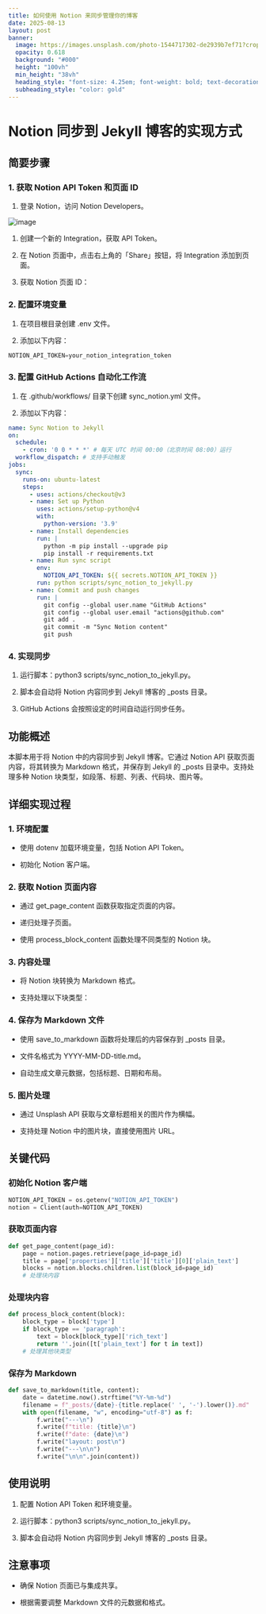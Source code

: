 ```yaml
---
title: 如何使用 Notion 来同步管理你的博客
date: 2025-08-13
layout: post
banner:
  image: https://images.unsplash.com/photo-1544717302-de2939b7ef71?crop=entropy&cs=tinysrgb&fit=max&fm=jpg&ixid=M3w2OTIwMzJ8MHwxfHJhbmRvbXx8fHx8fHx8fDE3NTUwODA3MjB8&ixlib=rb-4.1.0&q=80&w=1080
  opacity: 0.618
  background: "#000"
  height: "100vh"
  min_height: "38vh"
  heading_style: "font-size: 4.25em; font-weight: bold; text-decoration: underline"
  subheading_style: "color: gold"
---
```


# Notion 同步到 Jekyll 博客的实现方式

## 简要步骤

### 1. 获取 Notion API Token 和页面 ID

1. 登录 Notion，访问 Notion Developers。

![image](https://prod-files-secure.s3.us-west-2.amazonaws.com/a7a0cc5a-89b9-4cda-8686-1fba0ca52f40/d19c1afe-dea5-4312-9333-786b0ba83054/image.png?X-Amz-Algorithm=AWS4-HMAC-SHA256&X-Amz-Content-Sha256=UNSIGNED-PAYLOAD&X-Amz-Credential=ASIAZI2LB46655UCKHJB%2F20250813%2Fus-west-2%2Fs3%2Faws4_request&X-Amz-Date=20250813T102519Z&X-Amz-Expires=3600&X-Amz-Security-Token=IQoJb3JpZ2luX2VjEOL%2F%2F%2F%2F%2F%2F%2F%2F%2F%2FwEaCXVzLXdlc3QtMiJGMEQCIC7tdDdNdV4zJsluWkvqh7stQ7Je4uR51JvhXhwQcA%2BkAiAh7h5sUxFK62r3VGeMl44i4%2BVnzVLYJSxbvwuLnwo4Eyr%2FAwgrEAAaDDYzNzQyMzE4MzgwNSIM37gPMSTSVsd9C1yAKtwD0zf7tpo56sDqxOvG2X4IUp7dctm%2F37YWG4jQEq9uB7YgG68oS0dfzWUDp2qPa3w3KIk0oujA7yXtTmSU3nrnmbOr67yGuaEhBqM%2FsjLntoKFBBQhUD7lDrjCNFUIczLuPZi2PRzNBn3UVZy2UjgSFYlD8fGLuMuMgTlJP8XlaIgQwEx1CE9JyiKy9C4rmazYEec1fHDS%2BZ9qG2CKUhO%2BH9J%2FRbyTG0Bh13RMeOVJbMeLmtqD2Bp%2FacvB3OTAbH1EkHMQWQKMbRmFbQHVRRETk3NnoDGmsY1S2fS01H6ycJEQPHIfgpCFZ%2BEvPYJvxrmpKN3m0iX3e88%2BLzo5mujVHZffTVHiaLKT7RgertgdFJRh8HV%2FcInyuZd3Kw6qBVo9p2Ryyte7paitREiru9xAu29vjRIY%2BmQSLbsVXaTaX1xZUCdOgbu1QJltcXfeinFrjXagiXWVO2ZqhsXtfopBwYseSwXWzp%2BQcksOKxOAEzgdDGXRDF%2F%2Bx4gMXKtLNPfzxwc1HUJbxeQxM1jyVTMgmwcs6NBDTXv3Qcf3pHgoIJiMQ2wEsAx80kRMRfzMLzx7Pmz3811C6D7h73cMNYCkoMsyXL55F2oorIEXCIQ%2FFnTLJzuFcc3f%2FiUr8AAw2sbxxAY6pgE5Wi%2FffN2dcEm7%2BssfgTGHrU6VqnLpBaS%2Fc6CyyEw3VRBDaVfc43WVs%2FkFYLdOvmJEsF3uoYKQcHIPNkDmmK3KFAJYd5jdsOQCWb2d2w1CPo%2BnDZwYG3uLrijT%2FWGdFKsoLZo8%2BVECcogVM41bq9w6CegxDmhS1TJF5T14xmzG4WIpCYZdiZQOW8iYpXk2%2BzzUTZWdGlR2CE6krrklBFrb4Kz%2Bpzmh&X-Amz-Signature=8784cd4a6ee1d9b6d3e176bc9aeb6d5b49b8411890a40244e890b4334510dcfa&X-Amz-SignedHeaders=host&x-amz-checksum-mode=ENABLED&x-id=GetObject)

1. 创建一个新的 Integration，获取 API Token。

1. 在 Notion 页面中，点击右上角的「Share」按钮，将 Integration 添加到页面。

1. 获取 Notion 页面 ID：


### 2. 配置环境变量

1. 在项目根目录创建 .env 文件。

1. 添加以下内容：

```javascript
NOTION_API_TOKEN=your_notion_integration_token
```

### 3. 配置 GitHub Actions 自动化工作流

1. 在 .github/workflows/ 目录下创建 sync_notion.yml 文件。

1. 添加以下内容：

```yaml
name: Sync Notion to Jekyll
on:
  schedule:
    - cron: '0 0 * * *' # 每天 UTC 时间 00:00（北京时间 08:00）运行
  workflow_dispatch: # 支持手动触发
jobs:
  sync:
    runs-on: ubuntu-latest
    steps:
      - uses: actions/checkout@v3
      - name: Set up Python
        uses: actions/setup-python@v4
        with:
          python-version: '3.9'
      - name: Install dependencies
        run: |
          python -m pip install --upgrade pip
          pip install -r requirements.txt
      - name: Run sync script
        env:
          NOTION_API_TOKEN: ${{ secrets.NOTION_API_TOKEN }}
        run: python scripts/sync_notion_to_jekyll.py
      - name: Commit and push changes
        run: |
          git config --global user.name "GitHub Actions"
          git config --global user.email "actions@github.com"
          git add .
          git commit -m "Sync Notion content"
          git push
```

### 4. 实现同步

1. 运行脚本：python3 scripts/sync_notion_to_jekyll.py。

1. 脚本会自动将 Notion 内容同步到 Jekyll 博客的 _posts 目录。

1. GitHub Actions 会按照设定的时间自动运行同步任务。

## 功能概述

本脚本用于将 Notion 中的内容同步到 Jekyll 博客。它通过 Notion API 获取页面内容，将其转换为 Markdown 格式，并保存到 Jekyll 的 _posts 目录中。支持处理多种 Notion 块类型，如段落、标题、列表、代码块、图片等。

## 详细实现过程

### 1. 环境配置

- 使用 dotenv 加载环境变量，包括 Notion API Token。

- 初始化 Notion 客户端。

### 2. 获取 Notion 页面内容

- 通过 get_page_content 函数获取指定页面的内容。

- 递归处理子页面。

- 使用 process_block_content 函数处理不同类型的 Notion 块。

### 3. 内容处理

- 将 Notion 块转换为 Markdown 格式。

- 支持处理以下块类型：


### 4. 保存为 Markdown 文件

- 使用 save_to_markdown 函数将处理后的内容保存到 _posts 目录。

- 文件名格式为 YYYY-MM-DD-title.md。

- 自动生成文章元数据，包括标题、日期和布局。

### 5. 图片处理

- 通过 Unsplash API 获取与文章标题相关的图片作为横幅。

- 支持处理 Notion 中的图片块，直接使用图片 URL。

## 关键代码

### 初始化 Notion 客户端

```python
NOTION_API_TOKEN = os.getenv("NOTION_API_TOKEN")
notion = Client(auth=NOTION_API_TOKEN)
```

### 获取页面内容

```python
def get_page_content(page_id):
    page = notion.pages.retrieve(page_id=page_id)
    title = page['properties']['title']['title'][0]['plain_text']
    blocks = notion.blocks.children.list(block_id=page_id)
    # 处理块内容
```

### 处理块内容

```python
def process_block_content(block):
    block_type = block['type']
    if block_type == 'paragraph':
        text = block[block_type]['rich_text']
        return ''.join([t['plain_text'] for t in text])
    # 处理其他块类型
```

### 保存为 Markdown

```python
def save_to_markdown(title, content):
    date = datetime.now().strftime("%Y-%m-%d")
    filename = f"_posts/{date}-{title.replace(' ', '-').lower()}.md"
    with open(filename, "w", encoding="utf-8") as f:
        f.write("---\n")
        f.write(f"title: {title}\n")
        f.write(f"date: {date}\n")
        f.write("layout: post\n")
        f.write("---\n\n")
        f.write("\n\n".join(content))
```

## 使用说明

1. 配置 Notion API Token 和环境变量。

1. 运行脚本：python3 scripts/sync_notion_to_jekyll.py。

1. 脚本会自动将 Notion 内容同步到 Jekyll 博客的 _posts 目录。

## 注意事项

- 确保 Notion 页面已与集成共享。

- 根据需要调整 Markdown 文件的元数据和格式。